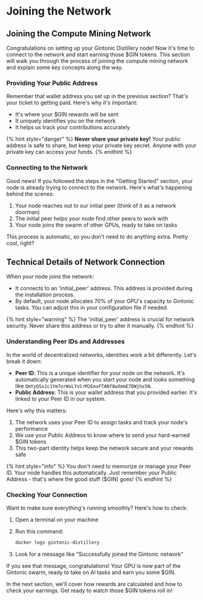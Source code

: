 # Joining the Network

## Joining the Compute Mining Network

Congratulations on setting up your Gintonic Distillery node! Now it's time to connect to the network and start earning those $GIN tokens. This section will walk you through the process of joining the compute mining network and explain some key concepts along the way.

### Providing Your Public Address

Remember that wallet address you set up in the previous section? That's your ticket to getting paid. Here's why it's important:

* It's where your $GIN rewards will be sent
* It uniquely identifies you on the network
* It helps us track your contributions accurately

{% hint style="danger" %}
**Never share your private key!** Your public address is safe to share, but keep your private key secret. Anyone with your private key can access your funds.
{% endhint %}

### Connecting to the Network

Good news! If you followed the steps in the "Getting Started" section, your node is already trying to connect to the network. Here's what's happening behind the scenes:

1. Your node reaches out to our initial peer (think of it as a network doorman)
2. The initial peer helps your node find other peers to work with
3. Your node joins the swarm of other GPUs, ready to take on tasks

This process is automatic, so you don't need to do anything extra. Pretty cool, right?

## Technical Details of Network Connection

When your node joins the network:

- It connects to an 'initial_peer' address. This address is provided during the installation process.
- By default, your node allocates 70% of your GPU's capacity to Gintonic tasks. You can adjust this in your configuration file if needed.

{% hint style="warning" %}
The 'initial_peer' address is crucial for network security. Never share this address or try to alter it manually.
{% endhint %}

### Understanding Peer IDs and Addresses

In the world of decentralized networks, identities work a bit differently. Let's break it down:

* **Peer ID**: This is a unique identifier for your node on the network. It's automatically generated when you start your node and looks something like `QmYyQSo1c1Ym7orWxLYvCrM2EmxFTANf8wXmmE7DWjhx5N`.
* **Public Address**: This is your wallet address that you provided earlier. It's linked to your Peer ID in our system.

Here's why this matters:

1. The network uses your Peer ID to assign tasks and track your node's performance
2. We use your Public Address to know where to send your hard-earned $GIN tokens
3. This two-part identity helps keep the network secure and your rewards safe

{% hint style="info" %}
You don't need to memorize or manage your Peer ID. Your node handles this automatically. Just remember your Public Address - that's where the good stuff ($GIN) goes!
{% endhint %}

### Checking Your Connection

Want to make sure everything's running smoothly? Here's how to check:

1. Open a terminal on your machine
2.  Run this command:

    ```bash
    docker logs gintonic-distillery
    ```
3. Look for a message like "Successfully joined the Gintonic network"

If you see that message, congratulations! Your GPU is now part of the Gintonic swarm, ready to take on AI tasks and earn you some $GIN.

In the next section, we'll cover how rewards are calculated and how to check your earnings. Get ready to watch those $GIN tokens roll in!
